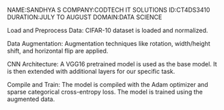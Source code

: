 NAME:SANDHYA S
COMPANY:CODTECH IT SOLUTIONS
ID:CT4DS3410
DURATION:JULY TO AUGUST
DOMAIN:DATA SCIENCE





Load and Preprocess Data:
CIFAR-10 dataset is loaded and normalized.

Data Augmentation:
Augmentation techniques like rotation, width/height shift, and horizontal flip are applied.

CNN Architecture:
A VGG16 pretrained model is used as the base model. It is then extended with additional layers for our specific task.

Compile and Train:
The model is compiled with the Adam optimizer and sparse categorical cross-entropy loss.
The model is trained using the augmented data.
